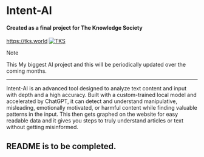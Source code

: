 # Intent-AI
#### Created as a final project for The Knowledge Society
https://tks.world
[![TKS](https://images-ext-1.discordapp.net/external/KIHiMzieOI1ZSlyce00rVoyIbPc_HE3iQ3hyOGrS3G4/https/cdn.prod.website-files.com/645d585318b9c94342e5f45b/645d585318b9c94342e5f8ce_Students%2520with%2520Director.webp?format=webp&width=1790&height=1192 "TKS Embed")](https://tks.world/)


> [!NOTE]
> This My biggest AI project and this will be periodically updated over the coming months.
---
Intent-AI is an advanced tool designed to analyze text content and input with depth and a high accuracy. Built
with a custom-trained local model and accelerated by ChatGPT, it can detect and understand manipulative, misleading,
emotionally motivated, or harmful content while finding valuable patterns in the input. This then gets graphed on the website
for easy readable data and it gives you steps to truly understand articles or text without getting misinformed.

## README is to be completed.
